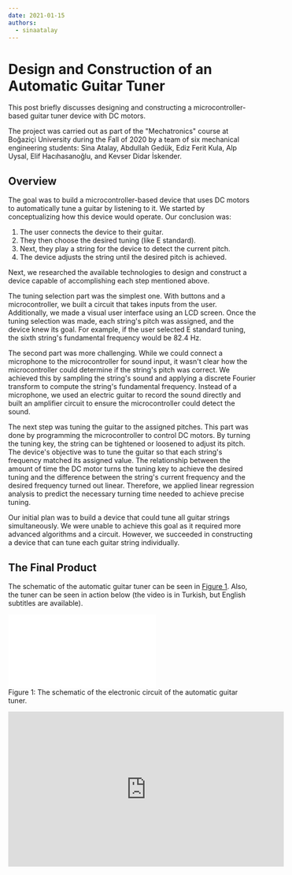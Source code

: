 ```yaml
---
date: 2021-01-15
authors:
  - sinaatalay
---
```


# Design and Construction of an Automatic Guitar Tuner

This post briefly discusses designing and constructing a microcontroller-based guitar tuner device with DC motors.

<!-- more -->

The project was carried out as part of the "Mechatronics" course at Boğaziçi University during the Fall of 2020 by a team of six mechanical engineering students: Sina Atalay, Abdullah Gedük, Ediz Ferit Kula, Alp Uysal, Elif Hacıhasanoğlu, and Kevser Didar İskender.


## Overview

The goal was to build a microcontroller-based device that uses DC motors to automatically tune a guitar by listening to it. We started by conceptualizing how this device would operate. Our conclusion was:

1. The user connects the device to their guitar.
2. They then choose the desired tuning (like E standard).
3. Next, they play a string for the device to detect the current pitch.
4. The device adjusts the string until the desired pitch is achieved.

Next, we researched the available technologies to design and construct a device capable of accomplishing each step mentioned above.

The tuning selection part was the simplest one. With buttons and a microcontroller, we built a circuit that takes inputs from the user. Additionally, we made a visual user interface using an LCD screen. Once the tuning selection was made, each string's pitch was assigned, and the device knew its goal. For example, if the user selected E standard tuning, the sixth string's fundamental frequency would be 82.4 Hz.

The second part was more challenging. While we could connect a microphone to the microcontroller for sound input, it wasn't clear how the microcontroller could determine if the string's pitch was correct. We achieved this by sampling the string's sound and applying a discrete Fourier transform to compute the string's fundamental frequency. Instead of a microphone, we used an electric guitar to record the sound directly and built an amplifier circuit to ensure the microcontroller could detect the sound.

The next step was tuning the guitar to the assigned pitches. This part was done by programming the microcontroller to control DC motors. By turning the tuning key, the string can be tightened or loosened to adjust its pitch. The device's objective was to tune the guitar so that each string's frequency matched its assigned value. The relationship between the amount of time the DC motor turns the tuning key to achieve the desired tuning and the difference between the string's current frequency and the desired frequency turned out linear. Therefore, we applied linear regression analysis to predict the necessary turning time needed to achieve precise tuning.

Our initial plan was to build a device that could tune all guitar strings simultaneously. We were unable to achieve this goal as it required more advanced algorithms and a circuit. However, we succeeded in constructing a device that can tune each guitar string individually.

## The Final Product

The schematic of the automatic guitar tuner can be seen in [Figure 1](#fig-schematic). Also, the tuner can be seen in action below (the video is in Turkish, but English subtitles are available).

<figure style="margin: 1em 0; width: 100%" id="fig-schematic">
  <object data="../../assets/figures/tuner-schematic.pdf" type="application/pdf" width="100%" height="600px">
      <embed src="../../assets/figures/tuner-schematic.pdf" type="application/pdf"/>
  </object>
  <figcaption>Figure 1: The schematic of the electronic circuit of the automatic guitar tuner.</figcaption>
</figure>


<div align="center">
<iframe width="560" height="315" src="https://www.youtube.com/embed/nXmTJzbAJRM?si=tVJlwurz7VHEcfYz" title="YouTube video player" frameborder="0" allow="accelerometer; autoplay; clipboard-write; encrypted-media; gyroscope; picture-in-picture; web-share" referrerpolicy="strict-origin-when-cross-origin" allowfullscreen></iframe>
</div>